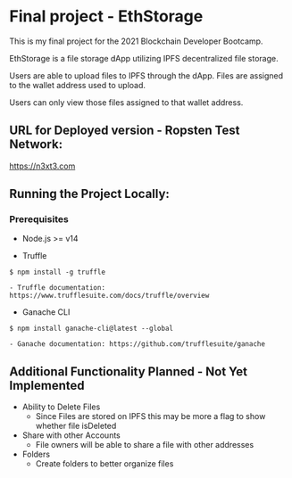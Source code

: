 # Final project - EthStorage

This is my final project for the 2021 Blockchain Developer Bootcamp.

EthStorage is a file storage dApp utilizing IPFS decentralized file storage.

Users are able to upload files to IPFS through the dApp.  Files are assigned to the wallet address used to upload.

Users can only view those files assigned to that wallet address.

## URL for Deployed version - Ropsten Test Network:

https://n3xt3.com

## Running the Project Locally:

### Prerequisites

- Node.js >= v14

- Truffle

```$ npm install -g truffle```

    - Truffle documentation: https://www.trufflesuite.com/docs/truffle/overview

- Ganache CLI

```$ npm install ganache-cli@latest --global```

    - Ganache documentation: https://github.com/trufflesuite/ganache





## Additional Functionality Planned - Not Yet Implemented

- Ability to Delete Files
    - Since Files are stored on IPFS this may be more a flag to show whether file isDeleted
- Share with other Accounts
    - File owners will be able to share a file with other addresses
- Folders
    - Create folders to better organize files